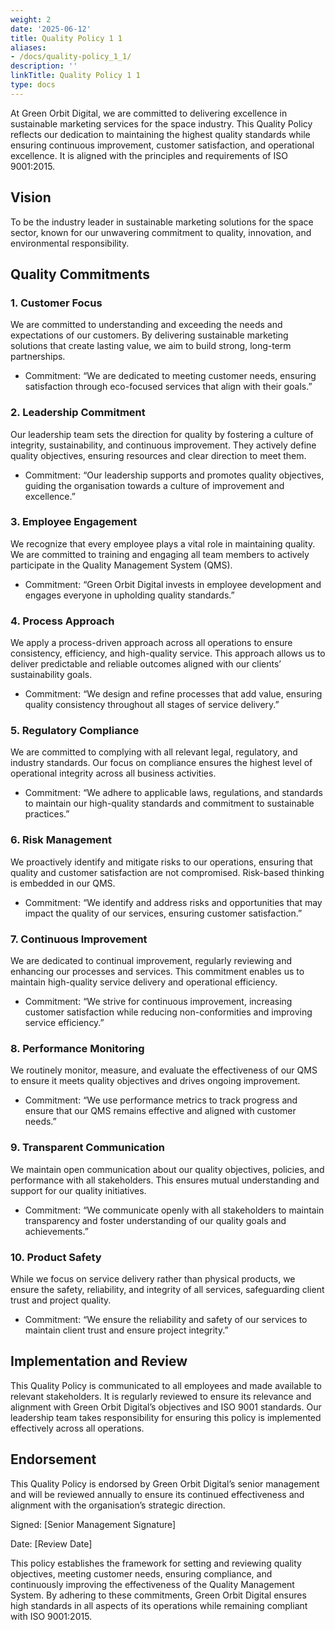 ```yaml
---
weight: 2
date: '2025-06-12'
title: Quality Policy 1 1
aliases:
- /docs/quality-policy_1_1/
description: ''
linkTitle: Quality Policy 1 1
type: docs
---
```


<!-- Unsupported block type: table_of_contents -->

<!-- Unsupported block type: divider -->



At Green Orbit Digital, we are committed to delivering excellence in sustainable marketing services for the space industry. This Quality Policy reflects our dedication to maintaining the highest quality standards while ensuring continuous improvement, customer satisfaction, and operational excellence. It is aligned with the principles and requirements of ISO 9001:2015.

## Vision

To be the industry leader in sustainable marketing solutions for the space sector, known for our unwavering commitment to quality, innovation, and environmental responsibility.

## Quality Commitments

### 1. Customer Focus

We are committed to understanding and exceeding the needs and expectations of our customers. By delivering sustainable marketing solutions that create lasting value, we aim to build strong, long-term partnerships.

- Commitment: “We are dedicated to meeting customer needs, ensuring satisfaction through eco-focused services that align with their goals.”

### 2. Leadership Commitment

Our leadership team sets the direction for quality by fostering a culture of integrity, sustainability, and continuous improvement. They actively define quality objectives, ensuring resources and clear direction to meet them.

- Commitment: “Our leadership supports and promotes quality objectives, guiding the organisation towards a culture of improvement and excellence.”

### 3. Employee Engagement

We recognize that every employee plays a vital role in maintaining quality. We are committed to training and engaging all team members to actively participate in the Quality Management System (QMS).

- Commitment: “Green Orbit Digital invests in employee development and engages everyone in upholding quality standards.”

### 4. Process Approach

We apply a process-driven approach across all operations to ensure consistency, efficiency, and high-quality service. This approach allows us to deliver predictable and reliable outcomes aligned with our clients’ sustainability goals.

- Commitment: “We design and refine processes that add value, ensuring quality consistency throughout all stages of service delivery.”

### 5. Regulatory Compliance

We are committed to complying with all relevant legal, regulatory, and industry standards. Our focus on compliance ensures the highest level of operational integrity across all business activities.

- Commitment: “We adhere to applicable laws, regulations, and standards to maintain our high-quality standards and commitment to sustainable practices.”

### 6. Risk Management

We proactively identify and mitigate risks to our operations, ensuring that quality and customer satisfaction are not compromised. Risk-based thinking is embedded in our QMS.

- Commitment: “We identify and address risks and opportunities that may impact the quality of our services, ensuring customer satisfaction.”

### 7. Continuous Improvement

We are dedicated to continual improvement, regularly reviewing and enhancing our processes and services. This commitment enables us to maintain high-quality service delivery and operational efficiency.

- Commitment: “We strive for continuous improvement, increasing customer satisfaction while reducing non-conformities and improving service efficiency.”

### 8. Performance Monitoring

We routinely monitor, measure, and evaluate the effectiveness of our QMS to ensure it meets quality objectives and drives ongoing improvement.

- Commitment: “We use performance metrics to track progress and ensure that our QMS remains effective and aligned with customer needs.”

### 9. Transparent Communication

We maintain open communication about our quality objectives, policies, and performance with all stakeholders. This ensures mutual understanding and support for our quality initiatives.

- Commitment: “We communicate openly with all stakeholders to maintain transparency and foster understanding of our quality goals and achievements.”

### 10. Product Safety

While we focus on service delivery rather than physical products, we ensure the safety, reliability, and integrity of all services, safeguarding client trust and project quality.

- Commitment: “We ensure the reliability and safety of our services to maintain client trust and ensure project integrity.”

## Implementation and Review

This Quality Policy is communicated to all employees and made available to relevant stakeholders. It is regularly reviewed to ensure its relevance and alignment with Green Orbit Digital’s objectives and ISO 9001 standards. Our leadership team takes responsibility for ensuring this policy is implemented effectively across all operations.

## Endorsement

This Quality Policy is endorsed by Green Orbit Digital’s senior management and will be reviewed annually to ensure its continued effectiveness and alignment with the organisation’s strategic direction.

Signed: [Senior Management Signature]

Date: [Review Date]

<!-- Unsupported block type: divider -->

This policy establishes the framework for setting and reviewing quality objectives, meeting customer needs, ensuring compliance, and continuously improving the effectiveness of the Quality Management System. By adhering to these commitments, Green Orbit Digital ensures high standards in all aspects of its operations while remaining compliant with ISO 9001:2015.